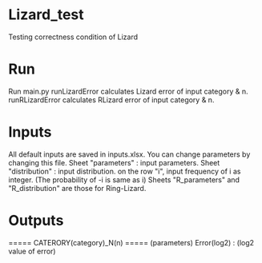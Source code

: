 # Lizard_test
Testing correctness condition of Lizard

# Run
Run main.py
runLizardError calculates Lizard error of input category & n.
runRLizardError calculates RLizard error of input category & n.

# Inputs
All default inputs are saved in inputs.xlsx. You can change parameters by changing this file.
Sheet "parameters" :  input parameters.
Sheet "distribution" : input distribution. on the row "i", input frequency of i as integer.
                        (The probability of -i is same as i)
Sheets "R_parameters" and "R_distribution" are those for Ring-Lizard.

# Outputs
===== CATERORY(category)_N(n) =====
(parameters)
Error(log2) : (log2 value of error)
